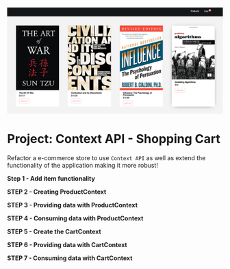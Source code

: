 ![](img.png)

# Project: Context API - Shopping Cart

Refactor a e-commerce store to use `Context API` as well as extend the functionality of the application making it more robust!


**Step 1 - Add item functionality**

**STEP 2 - Creating ProductContext**

**STEP 3 - Providing data with ProductContext**

**STEP 4 - Consuming data with ProductContext**

**STEP 5 - Create the CartContext**

**STEP 6 - Providing data with CartContext**

**STEP 7 - Consuming data with CartContext**

